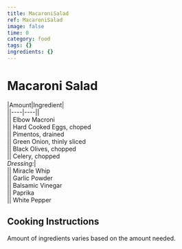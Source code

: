 ```yaml
---
title: MacaroniSalad
ref: MacaroniSalad
image: false
time: 0
category: food
tags: {}
ingredients: {}
---
```

# Macaroni Salad  
  
|Amount|Ingredient|  
||----|----||  
|| Elbow Macroni  
|| Hard Cooked Eggs, choped  
|| Pimentos, drained  
|| Green Onion, thinly sliced  
|| Black Olives, chopped  
|| Celery, chopped  
*Dressing:*|  
|| Miracle Whip  
|| Garlic Powder  
|| Balsamic Vinegar  
|| Paprika  
|| White Pepper  
  
## Cooking Instructions  
Amount of ingredients varies based on the amount needed.  
  